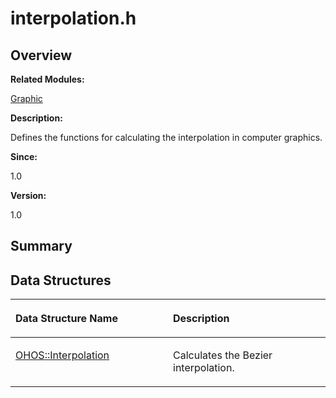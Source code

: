 # interpolation.h<a name="EN-US_TOPIC_0000001055198102"></a>

## **Overview**<a name="section889078777093526"></a>

**Related Modules:**

[Graphic](graphic.md)

**Description:**

Defines the functions for calculating the interpolation in computer graphics. 

**Since:**

1.0

**Version:**

1.0

## **Summary**<a name="section1312677731093526"></a>

## Data Structures<a name="nested-classes"></a>

<a name="table1997546916093526"></a>
<table><thead align="left"><tr id="row1143920728093526"><th class="cellrowborder" valign="top" width="50%" id="mcps1.1.3.1.1"><p id="p613696265093526"><a name="p613696265093526"></a><a name="p613696265093526"></a>Data Structure Name</p>
</th>
<th class="cellrowborder" valign="top" width="50%" id="mcps1.1.3.1.2"><p id="p713878291093526"><a name="p713878291093526"></a><a name="p713878291093526"></a>Description</p>
</th>
</tr>
</thead>
<tbody><tr id="row1772061513093526"><td class="cellrowborder" valign="top" width="50%" headers="mcps1.1.3.1.1 "><p id="p995428531093526"><a name="p995428531093526"></a><a name="p995428531093526"></a><a href="ohos-interpolation.md">OHOS::Interpolation</a></p>
</td>
<td class="cellrowborder" valign="top" width="50%" headers="mcps1.1.3.1.2 "><p id="p1824910900093526"><a name="p1824910900093526"></a><a name="p1824910900093526"></a>Calculates the Bezier interpolation. </p>
</td>
</tr>
</tbody>
</table>

